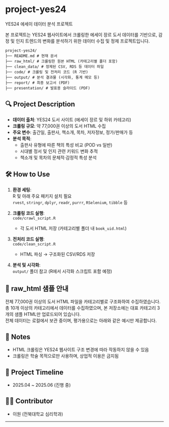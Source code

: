 # project-yes24
YES24 에세이 데이터 분석 프로젝트 

본 프로젝트는 YES24 웹사이트에서 크롤링한 에세이 장르 도서 데이터를 기반으로, 감정 및 인지 트렌드의 변화를 분석하기 위한 데이터 수집 및 정제 프로젝트입니다.

```
project-yes24/
├── README.md # 현재 문서
├── raw_html/ # 크롤링한 원본 HTML (카테고리별 폴더 포함)
├── clean_data/ # 정제된 CSV, RDS 등 데이터 파일
├── code/ # 크롤링 및 전처리 코드 (R 기반)
├── output/ # 분석 결과물 (시각화, 통계 메모 등)
├── report/ # 최종 보고서 (PDF)
├── presentation/ # 발표용 슬라이드 (PDF)
```

## 🔍 Project Description

- **데이터 출처**: YES24 도서 사이트 (에세이 장르 및 하위 카테고리)
- **크롤링 규모**: 약 77,000권 이상의 도서 HTML 수집
- **주요 변수**: 출간일, 출판사, 책소개, 목차, 저자정보, 정가/판매가 등
- **분석 목적**:
  - 출판사 유형에 따른 책의 특성 비교 (POD vs 일반)
  - 시대별 정서 및 인지 관련 키워드 변화 추적
  - 책소개 및 목차의 문체적·감정적 특성 분석

## 🛠️ How to Use

1. **환경 세팅**:  
   R 및 아래 주요 패키지 설치 필요  
   `rvest`, `stringr`, `dplyr`, `readr`, `purrr`, `RSelenium`, `tibble` 등

2. **크롤링 코드 실행**:  
   `code/crawl_script.R`  
   - 각 도서 HTML 저장 (카테고리별 폴더 내 `book_uid.html`)

3. **전처리 코드 실행**:  
   `code/clean_script.R`  
   - HTML 파싱 → 구조화된 CSV/RDS 저장

4. **분석 및 시각화**:  
   `output/` 폴더 참고 (R에서 시각화 스크립트 포함 예정)

## 📁 raw_html 샘플 안내

전체 77,000권 이상의 도서 HTML 파일을 카테고리별로 구조화하여 수집하였습니다.  
총 10개 이상의 카테고리에서 데이터를 수집하였으며, 본 저장소에는 대표 카테고리 3개의 샘플 HTML만 업로드되어 있습니다.  
전체 데이터는 로컬에서 보관 중이며, 평가용으로는 아래와 같은 예시만 제공합니다.

## 📌 Notes

- HTML 크롤링은 YES24 웹사이트 구조 변경에 따라 작동하지 않을 수 있음
- 크롤링은 학술 목적으로만 사용하며, 상업적 이용은 금지됨

## 📅 Project Timeline

- 2025.04 ~ 2025.06 (진행 중)

## 👩‍🔬 Contributor

- 이원 (전북대학교 심리학과)

---

